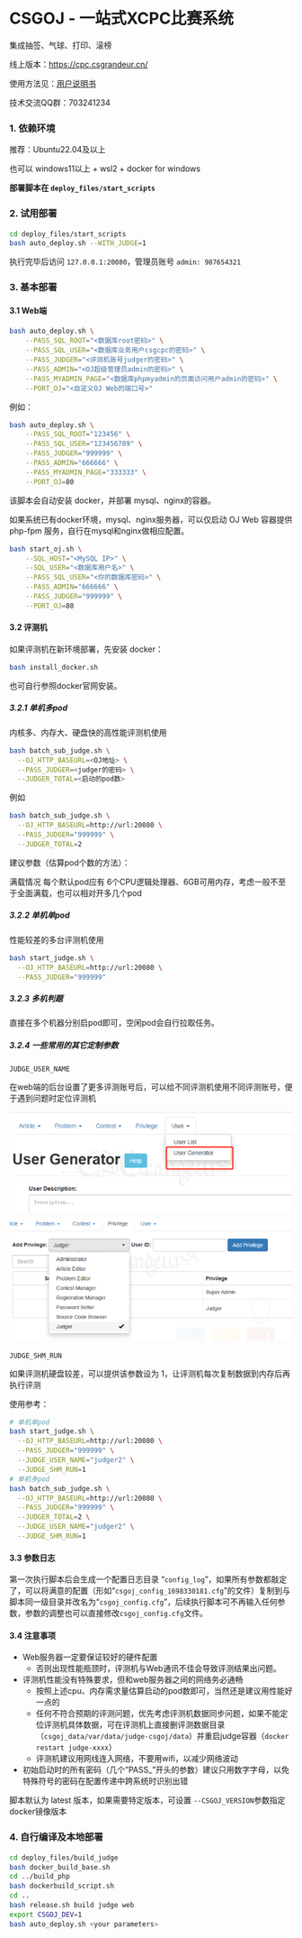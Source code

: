 # CSGOJ - 一站式XCPC比赛系统

集成抽签、气球、打印、滚榜

线上版本：https://cpc.csgrandeur.cn/

使用方法见：[用户说明书](doc/user_doc.md)

技术交流QQ群：703241234


### 1. 依赖环境

推荐：Ubuntu22.04及以上

也可以 windows11以上 + wsl2 + docker for windows

**部署脚本在 `deploy_files/start_scripts`**

### 2. 试用部署

```bash
cd deploy_files/start_scripts
bash auto_deploy.sh --WITH_JUDGE=1
```

执行完毕后访问 `127.0.0.1:20080`，管理员账号 `admin: 987654321`

### 3. 基本部署

#### 3.1 Web端

```bash
bash auto_deploy.sh \
    --PASS_SQL_ROOT="<数据库root密码>" \
    --PASS_SQL_USER="<数据库业务用户csgcpc的密码>" \
    --PASS_JUDGER="<评测机账号judger的密码>" \
    --PASS_ADMIN="<OJ超级管理员admin的密码>" \
    --PASS_MYADMIN_PAGE="<数据库phpmyadmin的页面访问用户admin的密码>" \
    --PORT_OJ="<自定义OJ Web的端口号>"
```

例如：

```bash
bash auto_deploy.sh \
    --PASS_SQL_ROOT="123456" \
    --PASS_SQL_USER="123456789" \
    --PASS_JUDGER="999999" \
    --PASS_ADMIN="666666" \
    --PASS_MYADMIN_PAGE="333333" \
    --PORT_OJ=80
```

该脚本会自动安装 docker，并部署 mysql、nginx的容器。

如果系统已有docker环境，mysql、nginx服务器，可以仅启动 OJ Web 容器提供 php-fpm 服务，自行在mysql和nginx做相应配置。

```bash
bash start_oj.sh \
    --SQL_HOST="<MySQL IP>" \
    --SQL_USER="<数据库用户名>" \
    --PASS_SQL_USER="<你的数据库密码>" \
    --PASS_ADMIN="666666" \
    --PASS_JUDGER="999999" \
    --PORT_OJ=80
```


#### 3.2 评测机

如果评测机在新环境部署，先安装 docker：

```bash
bash install_docker.sh
```

也可自行参照docker官网安装。

##### 3.2.1 单机多pod

内核多、内存大、硬盘快的高性能评测机使用

```bash
bash batch_sub_judge.sh \
  --OJ_HTTP_BASEURL=<OJ地址> \
  --PASS_JUDGER=<judger的密码> \
  --JUDGER_TOTAL=<启动的pod数>
```

例如

```bash
bash batch_sub_judge.sh \
  --OJ_HTTP_BASEURL=http://url:20080 \
  --PASS_JUDGER="999999" \
  --JUDGER_TOTAL=2
```

建议参数（估算pod个数的方法）： 

满载情况 每个默认pod应有 6个CPU逻辑处理器、6GB可用内存，考虑一般不至于全面满载，也可以相对开多几个pod

##### 3.2.2 单机单pod

性能较差的多台评测机使用

```bash
bash start_judge.sh \
  --OJ_HTTP_BASEURL=http://url:20080 \
  --PASS_JUDGER="999999"
```

##### 3.2.3 多机判题

直接在多个机器分别启pod即可，空闲pod会自行拉取任务。


##### 3.2.4 一些常用的其它定制参数

`JUDGE_USER_NAME`

在web端的后台设置了更多评测账号后，可以给不同评测机使用不同评测账号，便于遇到问题时定位评测机

![](doc/deploy_doc_image/user_gen.png)


![](doc/deploy_doc_image/user_gen_judger.png)

`JUDGE_SHM_RUN`

如果评测机硬盘较差，可以提供该参数设为 1，让评测机每次复制数据到内存后再执行评测

使用参考：

```bash
# 单机单pod
bash start_judge.sh \
  --OJ_HTTP_BASEURL=http://url:20080 \
  --PASS_JUDGER="999999" \
  --JUDGE_USER_NAME="judger2" \
  --JUDGE_SHM_RUN=1
# 单机多pod
bash batch_sub_judge.sh \
  --OJ_HTTP_BASEURL=http://url:20080 \
  --PASS_JUDGER="999999" \
  --JUDGER_TOTAL=2 \
  --JUDGE_USER_NAME="judger2" \
  --JUDGE_SHM_RUN=1
```

#### 3.3 参数日志

第一次执行脚本后会生成一个配置日志目录 “`config_log`”，如果所有参数都敲定了，可以将满意的配置（形如“`csgoj_config_1698330181.cfg`”的文件）复制到与脚本同一级目录并改名为“`csgoj_config.cfg`”，后续执行脚本可不再输入任何参数，参数的调整也可以直接修改`csgoj_config.cfg`文件。

#### 3.4 注意事项


- Web服务器一定要保证较好的硬件配置
    - 否则出现性能瓶颈时，评测机与Web通讯不佳会导致评测结果出问题。
- 评测机性能没有特殊要求，但和web服务器之间的网络务必通畅
    - 按照上述cpu、内存需求量估算启动的pod数即可，当然还是建议用性能好一点的
    - 任何不符合预期的评测问题，优先考虑评测机数据同步问题，如果不能定位评测机具体数据，可在评测机上直接删评测数据目录（`csgoj_data/var/data/judge-csgoj/data`）并重启judge容器（`docker restart judge-xxxx`）
    - 评测机建议用网线连入网络，不要用wifi，以减少网络波动
- 初始启动时的所有密码（几个”PASS_”开头的参数）建议只用数字字母，以免特殊符号的密码在配置传递中跨系统时识别出错

脚本默认为 latest 版本，如果需要特定版本，可设置 `--CSGOJ_VERSION`参数指定docker镜像版本


### 4. 自行编译及本地部署

```bash
cd deploy_files/build_judge
bash docker_build_base.sh 
cd ../build_php
bash dockerbuild_script.sh
cd ..
bash release.sh build judge web
export CSGOJ_DEV=1
bash auto_deploy.sh <your parameters>
```
